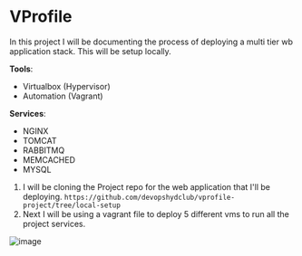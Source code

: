 # VProfile

In this project I will be documenting the process of deploying a multi tier wb application stack. This will be setup locally.



**Tools**:
-  Virtualbox (Hypervisor)
- Automation (Vagrant)


**Services**: 
- NGINX
- TOMCAT 
- RABBITMQ
- MEMCACHED
- MYSQL


1. I will be cloning the Project repo for the web application that I'll be deploying. ``https://github.com/devopshydclub/vprofile-project/tree/local-setup``
2. Next I will be using a vagrant file to deploy 5 different vms to run all the project services. 

![image](https://user-images.githubusercontent.com/25124463/236085290-39138e40-1988-4b04-bf32-f3729a6ae427.png)
